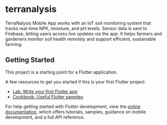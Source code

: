 # terranalysis

TerraNalysis Mobile App works with an IoT soil monitoring system that tracks real-time NPK, moisture, and pH levels. Sensor data is sent to Firebase, letting users access live updates via the app. It helps farmers and gardeners monitor soil health remotely and support efficient, sustainable farming.

## Getting Started

This project is a starting point for a Flutter application.

A few resources to get you started if this is your first Flutter project:

- [Lab: Write your first Flutter app](https://docs.flutter.dev/get-started/codelab)
- [Cookbook: Useful Flutter samples](https://docs.flutter.dev/cookbook)

For help getting started with Flutter development, view the
[online documentation](https://docs.flutter.dev/), which offers tutorials,
samples, guidance on mobile development, and a full API reference.
